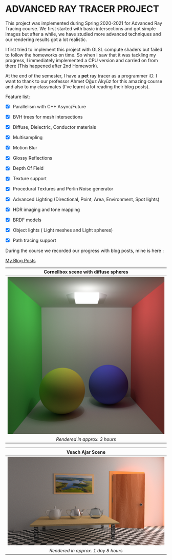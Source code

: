 # ADVANCED RAY TRACER PROJECT

This project was implemented during Spring 2020-2021 for Advanced Ray Tracing course. We first started with basic intersections and got simple images but after a while, we have studied more advanced techniques and our rendering results got a lot realistic.

I first tried to implement this project with GLSL compute shaders but failed to follow the homeworks on time. So when I saw that it was tackling my progress, I immediately implemented a CPU version and carried on from there (This happened after 2nd Homework).

At the end of the semester, I have a **pet** ray tracer as a programmer :D. I want to thank to our professor Ahmet Oğuz Akyüz for this amazing course and also to my classmates (I've learnt a lot reading their blog posts).

Feature list:

- [x] Parallelism with C++ Async/Future
- [x] BVH trees for mesh intersections
- [x] Diffuse, Dielectric, Conductor materials
- [x] Multisampling
- [x] Motion Blur
- [x] Glossy Reflections
- [x] Depth Of Field
- [x] Texture support
- [x] Procedural Textures and Perlin Noise generator
- [x] Advanced Lighting (Directional, Point, Area, Environment, Spot lights)
- [x] HDR imaging and tone mapping
- [x] BRDF models
- [x] Object lights ( Light meshes and Light spheres)   
- [x] Path tracing support



During the course we recorded our progress with blog posts, mine is here : 

[My Blog Posts](https://erendere.wordpress.com/2021/05/15/raytracing-revisited/ "Eren Dere's blog")

| **Cornellbox scene with diffuse spheres** |
|:--:|
|<img src="images/pathTracing/diffusePathTracing.jpg" alt="drawing" width="800"/>|
| *Rendered in approx. 3 hours* |

| **Veach Ajar Scene** |
|:--:|
|<img src="images/pathTracing/veachAjarPathTraced.png" alt="drawing" width="800"/>|
| *Rendered in approx. 1 day 8 hours* |




